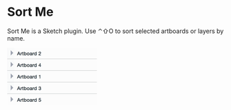 # Sort Me

Sort Me is a Sketch plugin. Use ⌃⇧O to sort selected artboards or layers by name.

<img width="208" height="132" src="images/sort-me-demo@2x.gif" title="Demonstration">
